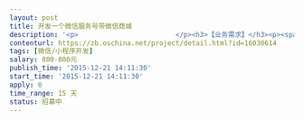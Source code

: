```yaml
---                
layout: post       
title: 开发一个微信服务号带微信商城           
description: '<p>                        </p><h3>【业务需求】</h3><p><span style="font-size: 0.875rem;">露蜜专卖店，为宣传推广本店，增加用户粘性，需要开发微信服务号一个。</span><br></p><p><span style="font-size: 10.5pt;">一、</span><span style="font-size: 10.5pt;">服务号</span></p><p><span style="font-size: 10.5pt;">二、</span><span style="font-size: 10.5pt;">分三个下拉菜单</span></p><table><colgroup><col width="NaN%"><col width="NaN%"><col width="NaN%"></colgroup><thead><tr><th><span style="font-size: 10.5pt;">1热款靓装</span></th><th><span style="font-size: 10.5pt;">2美丽让利</span></th><th><span style="font-size: 10.5pt;">3到店选装</span></th></tr></thead></table><p><span style="font-size: 10.5pt;">&nbsp;</span></p><p><span style="font-size: 10.5pt;">放置内容</span></p><p><span style="font-size: 10.5pt;">&nbsp;</span></p><p><span style="font-size: 10.5pt;">1、</span><span style="font-size: 10.5pt;">放正在热卖服装</span></p><p><span style="font-size: 10.5pt;">2.1</span><span style="font-size: 10.5pt;">放促销打折</span></p><p><span style="font-size: 10.5pt;">2.2微信商城（露蜜专卖店商城，可以买卖，交易）</span></p><p><span style="font-size: 10.5pt;">3.1店面介绍，品牌介绍</span></p><p><span style="font-size: 10.5pt;">3.2联系我们，电话，微信，QQ等</span></p><p><span style="font-size: 10.5pt;">3.3位置</span></p><p><span style="font-size: 10.5pt;">3.4预约到店</span></p><p><span style="font-size: 10.5pt;">&nbsp;</span></p><p style="text-align: justify;"><span style="font-size: 10.5pt;">三、</span><span style="font-size: 10.5pt;">备注：</span></p><p style="text-align: justify;"><span style="font-size: 10.5pt;">1、</span><span style="font-size: 10.5pt;">，微信操作手册最多两页A4纸，最好是一页A4纸</span></p><p style="text-align: justify;"><span style="font-size: 10.5pt;">2、搭建好了帮运营一个月</span></p><h3>【人员要求】</h3><p>能做微信开发的人就可以</p><h3>【交付要求】</h3><p>1、有微信商城的服务号一个</p><p>2<span style="color: rgb(51, 51, 51); font-size: 10.5pt;">，微信操作手册最多两页A4纸，最好是一页A4纸</span></p><p><span style="color: rgb(51, 51, 51); font-size: 10.5pt;">3、<span style="color: rgb(51, 51, 51); font-size: 14px;">搭建好了帮运营一个月</span></span></p><p>                    </p>'     
contenturl: https://zb.oschina.net/project/detail.html?id=16030614      
tags: [微信/小程序开发]            
salary: 800-800元          
publish_time: '2015-12-21 14:11:30'         
start_time: '2015-12-21 14:11:30'           
apply: 0                   
time_range: 15 天              
status: 招募中                  
---                 
```

